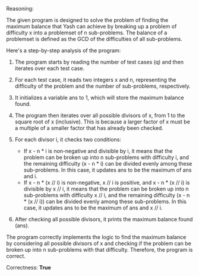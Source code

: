 Reasoning:

The given program is designed to solve the problem of finding the maximum balance that Yash can achieve by breaking up a problem of difficulty x into a problemset of n sub-problems. The balance of a problemset is defined as the GCD of the difficulties of all sub-problems.

Here's a step-by-step analysis of the program:

1. The program starts by reading the number of test cases (q) and then iterates over each test case.

2. For each test case, it reads two integers x and n, representing the difficulty of the problem and the number of sub-problems, respectively.

3. It initializes a variable ans to 1, which will store the maximum balance found.

4. The program then iterates over all possible divisors of x, from 1 to the square root of x (inclusive). This is because a larger factor of x must be a multiple of a smaller factor that has already been checked.

5. For each divisor i, it checks two conditions:
   - If x - n * i is non-negative and divisible by i, it means that the problem can be broken up into n sub-problems with difficulty i, and the remaining difficulty (x - n * i) can be divided evenly among these sub-problems. In this case, it updates ans to be the maximum of ans and i.
   - If x - n * (x // i) is non-negative, x // i is positive, and x - n * (x // i) is divisible by x // i, it means that the problem can be broken up into n sub-problems with difficulty x // i, and the remaining difficulty (x - n * (x // i)) can be divided evenly among these sub-problems. In this case, it updates ans to be the maximum of ans and x // i.

6. After checking all possible divisors, it prints the maximum balance found (ans).

The program correctly implements the logic to find the maximum balance by considering all possible divisors of x and checking if the problem can be broken up into n sub-problems with that difficulty. Therefore, the program is correct.

Correctness: **True**